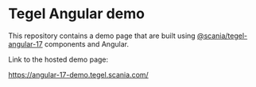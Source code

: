 # Tegel Angular demo

This repository contains a demo page that are built using [@scania/tegel-angular-17](https://www.npmjs.com/package/@scania/tegel-angular-17) components and Angular.

Link to the hosted demo page:

https://angular-17-demo.tegel.scania.com/
